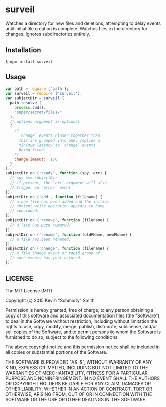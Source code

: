 surveil
=======
Watches a directory for new files and deletions, attempting to delay events until initial file creation is complete. 
Watches files in the directory for changes. Ignores subdirectories entirely.

Installation
------------
```shell
$ npm install surveil
```

Usage
-----
```javascript
var path = require ('path');
var surveil = require ('surveil');
var subjectDir = surveil (
  path.resolve (
    process.cwd(),
    "super/secret/files/"
  ),
  // options argument is optional
  {
    /*
      `change` events closer together than
      this are grouped into one. Implies a 
      minimum latency to `change` events
      being fired.
    */
    changeTimeout:  150
  }
);
subjectDir.on ('ready', function (spy, err) {
  // spy === subjectDir
  // if present, the `err` argument will also 
  // trigger an `error` event
});
subjectDir.on ('add', function (filename) {
  // a new file has been added and the initial 
  // content write operation appears to have 
  // concluded.
});
subjectDir.on ('remove', function (filename) {
  // a file has been removed.
});
subjectDir.on ('rename', function (oldFName, newFName) {
  // a file has been renamed.
});
subjectDir.on ('change', function (filename) {
  // a file change event or rapid group of 
  // such events has just occured.
});
```

LICENSE
-------
The MIT License (MIT)

Copyright (c) 2015 Kevin "Schmidty" Smith

Permission is hereby granted, free of charge, to any person obtaining a copy
of this software and associated documentation files (the "Software"), to deal
in the Software without restriction, including without limitation the rights
to use, copy, modify, merge, publish, distribute, sublicense, and/or sell
copies of the Software, and to permit persons to whom the Software is
furnished to do so, subject to the following conditions:

The above copyright notice and this permission notice shall be included in all
copies or substantial portions of the Software.

THE SOFTWARE IS PROVIDED "AS IS", WITHOUT WARRANTY OF ANY KIND, EXPRESS OR
IMPLIED, INCLUDING BUT NOT LIMITED TO THE WARRANTIES OF MERCHANTABILITY,
FITNESS FOR A PARTICULAR PURPOSE AND NONINFRINGEMENT. IN NO EVENT SHALL THE
AUTHORS OR COPYRIGHT HOLDERS BE LIABLE FOR ANY CLAIM, DAMAGES OR OTHER
LIABILITY, WHETHER IN AN ACTION OF CONTRACT, TORT OR OTHERWISE, ARISING FROM,
OUT OF OR IN CONNECTION WITH THE SOFTWARE OR THE USE OR OTHER DEALINGS IN THE
SOFTWARE.
